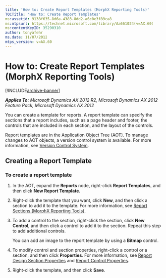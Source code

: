 ```yaml
---
title: 'How to: Create Report Templates (MorphX Reporting Tools)'
TOCTitle: 'How to: Create Report Templates'
ms:assetid: 9138f635-8d6a-4383-8dd2-a6c0e3f89ca8
ms:mtpsurl: https://technet.microsoft.com/library/Aa661024(v=AX.60)
ms:contentKeyID: 35290310
author: tonyafehr
ms.date: 11/07/2012
mtps_version: v=AX.60
---
```


# How to: Create Report Templates (MorphX Reporting Tools) 


[!INCLUDE[archive-banner](includes/archive-banner.md)]


_**Applies To:** Microsoft Dynamics AX 2012 R2, Microsoft Dynamics AX 2012 Feature Pack, Microsoft Dynamics AX 2012_

You can create a template for reports. A report template can specify the sections that a report includes, such as a page header and footer, the controls that are included in each section, and the layout of the controls.

Report templates are in the Application Object Tree (AOT). To manage changes to AOT objects, a version control system is available. For more information, see [Version Control System](https://technet.microsoft.com/library/aa639568\(v=ax.60\)).

## Creating a Report Template

### To create a report template

1.  In the AOT, expand the **Reports** node, right-click **Report Templates**, and then click **New Report Template**.

2.  Right-click the template that you want, click **New**, and then click a section to add it to the template. For more information, see [Report Sections (MorphX Reporting Tools)](report-sections-morphx-reporting-tools.md).

3.  To add a control to the section, right-click the section, click **New Control**, and then click a control to add it to the section. Repeat this step to add additional controls.
    
    You can add an image to the report template by using a **Bitmap** control.

4.  To modify control and section properties, right-click a control or a section, and then click **Properties**. For more information, see [Report Design Section Properties](https://technet.microsoft.com/library/aa643974\(v=ax.60\)) and [Report Control Properties](https://technet.microsoft.com/library/aa652720\(v=ax.60\)).

5.  Right-click the template, and then click **Save**.

